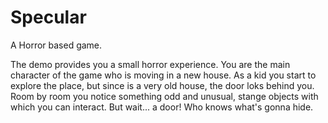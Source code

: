 # Specular
A Horror based game.

The demo provides you a small horror experience.
You are the main character of the game who is moving in a new house. 
As a kid you start to explore the place, but since is a very old house, the door loks behind you.
Room by room you notice something odd and unusual, stange objects with which you can interact.
But wait... a door! 
Who knows what's gonna hide.
